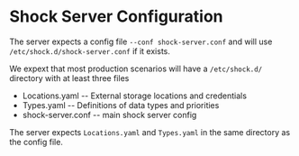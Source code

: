 # Shock Server Configuration



The server expects a config file `--conf shock-server.conf` and will use `/etc/shock.d/shock-server.conf` if it exists. 


We expext that most production scenarios will have a `/etc/shock.d/` directory with at least three files
- Locations.yaml -- External storage locations and credentials
- Types.yaml -- Definitions of data types and priorities
- shock-server.conf  -- main shock server config


The server expects `Locations.yaml` and `Types.yaml` in the same directory as the config file.


